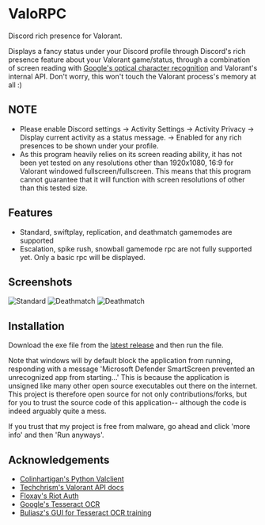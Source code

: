 
# ValoRPC

Discord rich presence for Valorant.

Displays a fancy status under your Discord profile through Discord's rich presence feature about your Valorant game/status, through a combination of screen reading with [Google's optical character recognition](https://github.com/tesseract-ocr/tesseract) and Valorant's internal API. Don't worry, this won't touch the Valorant process's memory at all :)

## NOTE

- Please enable Discord settings -> Activity Settings -> Activity Privacy -> Display current activity as a status message. -> Enabled for any rich presences to be shown under your profile.
- As this program heavily relies on its screen reading ability, it has not been yet tested on any resolutions other than 1920x1080, 16:9 for Valorant windowed fullscreen/fullscreen. This means that this program cannot guarantee that it will function with screen resolutions of other than this tested size.

## Features

- Standard, swiftplay, replication, and deathmatch gamemodes are supported
- Escalation, spike rush, snowball gamemode rpc are not fully supported yet. Only a basic rpc will be displayed.

## Screenshots

![Standard](https://i.imgur.com/xvllLWJ.png)
![Deathmatch](https://i.imgur.com/nOzcMHF.png)
![Deathmatch](https://i.imgur.com/3i1XQqh.png)

## Installation

Download the exe file from the [latest release](https://github.com/PenguinDevs/ValoRPC/releases/latest) and then run the file.

Note that windows will by default block the application from running, responding with a message 'Microsoft Defender SmartScreen prevented an unrecognized app from starting...' This is because the application is unsigned like many other open source executables out there on the internet. This project is therefore open source for not only contributions/forks, but for you to trust the source code of this application-- although the code is indeed arguably quite a mess.

If you trust that my project is free from malware, go ahead and click 'more info' and then 'Run anyways'.

## Acknowledgements

 - [Colinhartigan's Python Valclient](https://github.com/colinhartigan/valclient.py)
 - [Techchrism's Valorant API docs](https://github.com/techchrism/valorant-api-docs)
 - [Floxay's Riot Auth](https://github.com/floxay/python-riot-auth)
 - [Google's Tesseract OCR](https://github.com/tesseract-ocr/tesseract)
 - [Buliasz's GUI for Tesseract OCR training](https://github.com/buliasz/tesstrain-windows-gui)